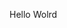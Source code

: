 Hello Wolrd




























































































































































































































































































































































































































































































































































































































































































































































































































































































































































































































































































































































































































































































